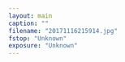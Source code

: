```yaml
---
layout: main
caption: ""
filename: "20171116215914.jpg"
fstop: "Unknown"
exposure: "Unknown"
---
```

